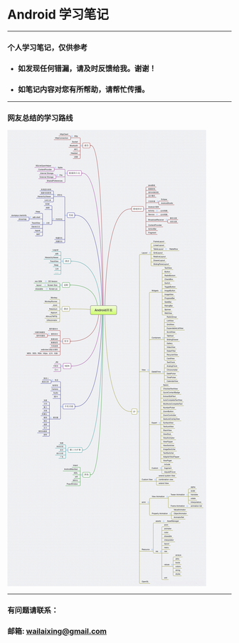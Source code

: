 # Android 学习笔记
***

  ### 个人学习笔记，仅供参考
  * ### 如发现任何错漏，请及时反馈给我。谢谢！
  * ### 如笔记内容对您有所帮助，请帮忙传播。

***

### 网友总结的学习路线
![网上的学习路线](./route.png)

***

### 有问题请联系：
### 邮箱: <wailaixing@gmail.com>
